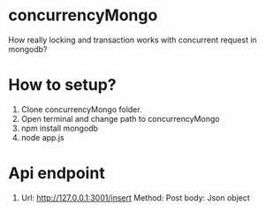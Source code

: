 # concurrencyMongo
How really locking and transaction works with concurrent request in mongodb?

# How to setup?
1. Clone concurrencyMongo folder.
2. Open terminal and change path to concurrencyMongo
3. npm install mongodb
4. node app.js

# Api endpoint
1. Url: http://127.0.0.1:3001/insert
   Method: Post
   body: Json object
